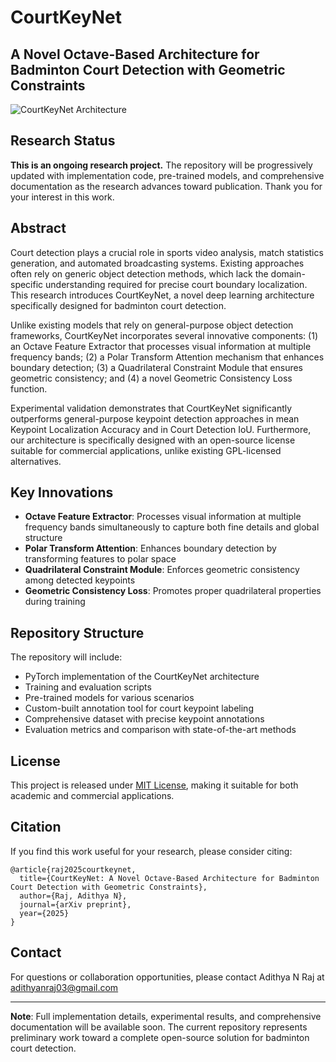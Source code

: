 # CourtKeyNet

## A Novel Octave-Based Architecture for Badminton Court Detection with Geometric Constraints

![CourtKeyNet Architecture](https://github.com/adithyanraj03/courtkeynet/raw/main/images/architecture.png)

## Research Status

**This is an ongoing research project.** The repository will be progressively updated with implementation code, pre-trained models, and comprehensive documentation as the research advances toward publication. Thank you for your interest in this work.

## Abstract

Court detection plays a crucial role in sports video analysis, match statistics generation, and automated broadcasting systems. Existing approaches often rely on generic object detection methods, which lack the domain-specific understanding required for precise court boundary localization. This research introduces CourtKeyNet, a novel deep learning architecture specifically designed for badminton court detection. 

Unlike existing models that rely on general-purpose object detection frameworks, CourtKeyNet incorporates several innovative components: (1) an Octave Feature Extractor that processes visual information at multiple frequency bands; (2) a Polar Transform Attention mechanism that enhances boundary detection; (3) a Quadrilateral Constraint Module that ensures geometric consistency; and (4) a novel Geometric Consistency Loss function. 

Experimental validation demonstrates that CourtKeyNet significantly outperforms general-purpose keypoint detection approaches in mean Keypoint Localization Accuracy and in Court Detection IoU. Furthermore, our architecture is specifically designed with an open-source license suitable for commercial applications, unlike existing GPL-licensed alternatives.

## Key Innovations

- **Octave Feature Extractor**: Processes visual information at multiple frequency bands simultaneously to capture both fine details and global structure
- **Polar Transform Attention**: Enhances boundary detection by transforming features to polar space
- **Quadrilateral Constraint Module**: Enforces geometric consistency among detected keypoints
- **Geometric Consistency Loss**: Promotes proper quadrilateral properties during training

## Repository Structure

The repository will include:

- PyTorch implementation of the CourtKeyNet architecture
- Training and evaluation scripts
- Pre-trained models for various scenarios
- Custom-built annotation tool for court keypoint labeling
- Comprehensive dataset with precise keypoint annotations
- Evaluation metrics and comparison with state-of-the-art methods

## License

This project is released under [MIT License](LICENSE), making it suitable for both academic and commercial applications.

## Citation

If you find this work useful for your research, please consider citing:

```
@article{raj2025courtkeynet,
  title={CourtKeyNet: A Novel Octave-Based Architecture for Badminton Court Detection with Geometric Constraints},
  author={Raj, Adithya N},
  journal={arXiv preprint},
  year={2025}
}
```

## Contact

For questions or collaboration opportunities, please contact Adithya N Raj at adithyanraj03@gmail.com

---

**Note**: Full implementation details, experimental results, and comprehensive documentation will be available soon. The current repository represents preliminary work toward a complete open-source solution for badminton court detection.
